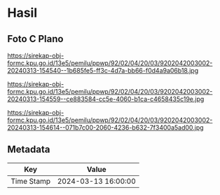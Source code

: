 # Hasil

## Foto C Plano

https://sirekap-obj-formc.kpu.go.id/13e5/pemilu/ppwp/92/02/04/20/03/9202042003002-20240313-154540--1b685fe5-ff3c-4d7a-bb66-f0d4a9a06b18.jpg

https://sirekap-obj-formc.kpu.go.id/13e5/pemilu/ppwp/92/02/04/20/03/9202042003002-20240313-154559--ce883584-cc5e-4060-b1ca-c4658435c19e.jpg

https://sirekap-obj-formc.kpu.go.id/13e5/pemilu/ppwp/92/02/04/20/03/9202042003002-20240313-154614--071b7c00-2060-4236-b632-7f3400a5ad00.jpg


## Metadata

| Key        | Value               |
| ---------- | ------------------- |
| Time Stamp | 2024-03-13 16:00:00 |



